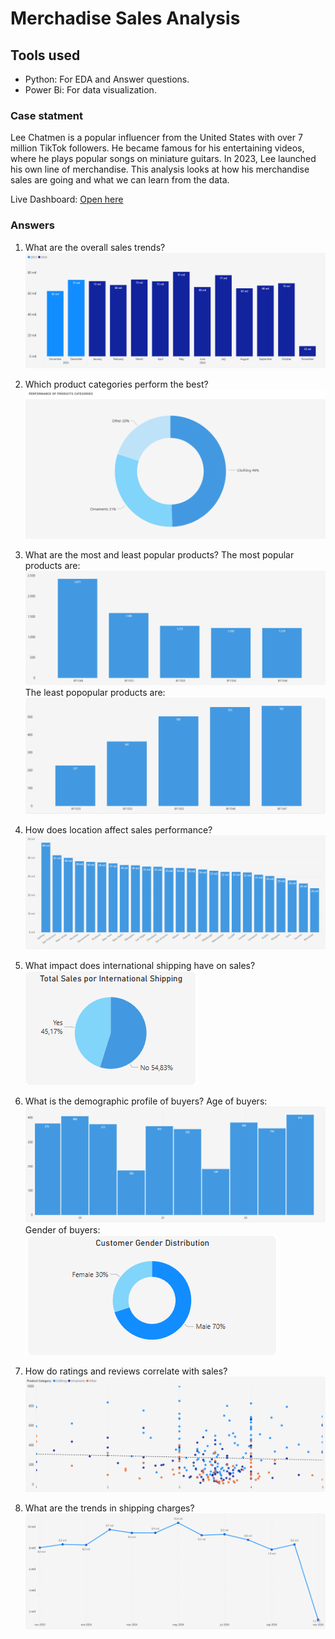 # Merchadise Sales Analysis

## Tools used

- Python: For EDA and Answer questions.
- Power Bi: For data visualization.

### Case statment
Lee Chatmen is a popular influencer from the United States with over 7 million TikTok followers. He became famous for his entertaining videos, where he plays popular songs on miniature guitars. In 2023, Lee launched his own line of merchandise. This analysis looks at how his merchandise sales are going and what we can learn from the data.


Live Dashboard: [Open here](https://app.powerbi.com/view?r=eyJrIjoiYzIwMjliZmEtNDNhYi00ZmIwLTk3MmQtN2ZhMjFlNTBjYWM5IiwidCI6ImRmODY3OWNkLWE4MGUtNDVkOC05OWFjLWM4M2VkN2ZmOTVhMCJ9&pageName=b501a8486b909b36517d)

### Answers

1.	What are the overall sales trends?
    ![alt text](images/image.png)

2.	Which product categories perform the best? 
    ![alt text](images/image-1.png)

3.	What are the most and least popular products?
  The most popular products are:
    ![alt text](images/image-2.png)
  The least popopular products are:
    ![alt text](images/image-3.png)
4.	How does location affect sales performance? 
    ![alt text](images/image-4.png)
5.	What impact does international shipping have on sales?
    ![alt text](images/image-5.png)
6.	What is the demographic profile of buyers?
  Age of buyers: 
  ![alt text](images/image-6.png)
  Gender of buyers:
  ![alt text](images/image-7.png)
7.	How do ratings and reviews correlate with sales? 
  ![alt text](images/image-8.png)
8.	What are the trends in shipping charges?
  ![alt text](images/image-9.png)